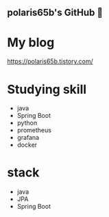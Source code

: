 ## polaris65b's GitHub 👋

# My blog

https://polaris65b.tistory.com/

# Studying skill
- java
- Spring Boot
- python
- prometheus
- grafana
- docker
  

# stack
- java
- JPA
- Spring Boot

<!--
**polaris65b/polaris65b** is a ✨ _special_ ✨ repository because its `README.md` (this file) appears on your GitHub profile.

Here are some ideas to get you started:

- 🔭 I’m currently working on ...
- 🌱 I’m currently learning ...
- 👯 I’m looking to collaborate on ...
- 🤔 I’m looking for help with ...
- 💬 Ask me about ...
- 📫 How to reach me: ...
- 😄 Pronouns: ...
- ⚡ Fun fact: ...
-->
